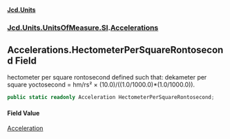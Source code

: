 #### [Jcd.Units](index.md 'index')

### [Jcd.Units.UnitsOfMeasure.SI](Jcd.Units.UnitsOfMeasure.SI.md 'Jcd.Units.UnitsOfMeasure.SI').[Accelerations](Accelerations.md 'Jcd.Units.UnitsOfMeasure.SI.Accelerations')

## Accelerations.HectometerPerSquareRontosecond Field

hectometer per square rontosecond defined such that: dekameter per square yoctosecond = hm/rs² ×
(10.0)/((1.0/1000.0)*(1.0/1000.0)).

```csharp
public static readonly Acceleration HectometerPerSquareRontosecond;
```

#### Field Value

[Acceleration](Acceleration.md 'Jcd.Units.UnitTypes.Acceleration')